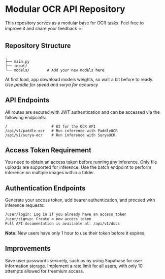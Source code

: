 # Modular OCR API Repository

This repository serves as a modular base for OCR tasks. Feel free to improve it and share your feedback ⭐

## Repository Structure

```plaintext
.
├── main.py
├── input/
└── models/        # Add your new models here
```
At first load, app download models weights, so wait a bit before to  ready. *Use paddle for speed and surya for accuracy*

## API Endpoints

All routes are secured with JWT authentication and can be accessed via the following endpoints:

```plaintext
/                    # UI for the OCR API
/api/v1/paddle-ocr   # Run inference with PaddleOCR
/api/v1/surya-ocr    # Run inference with SuryaOCR
```

## Access Token Requirement  

You need to obtain an access token before running any inference.
Only file uploads are supported for inference.
Use the batch endpoint to perform inference on multiple images within a folder.

## Authentication Endpoints   

Generate your access token, add bearer authentication, and proceed with inference requests:

```bash
/user/login: Log in if you already have an access token
/user/signup: Create a new access token
Full API documentation is available at: /api/v1/docs
```


**Note**: New users have only 1 hour to use their token before it expires.

## Improvements
Save user passwords securely, such as by using Supabase for user information storage.
Implement a rate limit for all users, with only 10 attempts allowed for freemium access.

